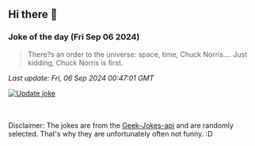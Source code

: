 ## Hi there 👋

### Joke of the day (Fri Sep 06 2024)
<!-- joke -->
>There?s an order to the universe: space, time, Chuck Norris.... Just kidding, Chuck Norris is first.
<!-- /joke -->

*Last update: Fri, 06 Sep 2024 00:47:01 GMT*

[![Update joke](https://github.com/nclskfm/nclskfm/actions/workflows/joke.yml/badge.svg)](https://github.com/nclskfm/nclskfm/actions/workflows/joke.yml)

<br><br>
Disclaimer: The jokes are from the [Geek-Jokes-api](https://github.com/sameerkumar18/geek-joke-api) and are randomly selected. That's why they are unfortunately often not funny. :D
